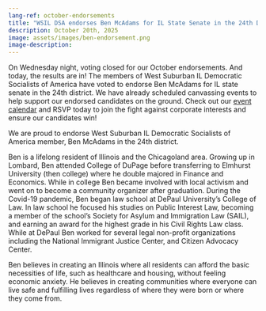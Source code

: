 ```yaml
---
lang-ref: october-endorsements
title: "WSIL DSA endorses Ben McAdams for IL State Senate in the 24th District"
description: October 20th, 2025
image: assets/images/ben-endorsement.png
image-description:
---
```


On Wednesday night, voting closed for our October endorsements.  And today, the results are in!  The members of West Suburban IL Democratic Socialists of America have voted to endorse Ben McAdams for IL state senate in the 24th district.  We have already scheduled canvassing events to help support our endorsed candidates on the ground.  Check out our [event calendar](/events) and RSVP today to join the fight against corporate interests and ensure our candidates win!

We are proud to endorse West Suburban IL Democratic Socialists of America member, Ben McAdams in the 24th district.

Ben is a lifelong resident of Illinois and the Chicagoland area. Growing up in Lombard, Ben attended College of DuPage before transferring to Elmhurst University (then college) where he double majored in Finance and Economics. While in college Ben became involved with local activism and went on to become a community organizer after graduation. During the Covid-19 pandemic, Ben began law school at DePaul University’s College of Law. In law school he focused his studies on Public Interest Law, becoming a member of the school’s Society for Asylum and Immigration Law (SAIL), and earning an award for the highest grade in his Civil Rights Law class. While at DePaul Ben worked for several legal non-profit organizations including the National Immigrant Justice Center, and Citizen Advocacy Center.

Ben believes in creating an Illinois where all residents can afford the basic necessities of life, such as healthcare and housing, without feeling economic anxiety. He believes in creating communities where everyone can live safe and fulfilling lives regardless of where they were born or where they come from.
